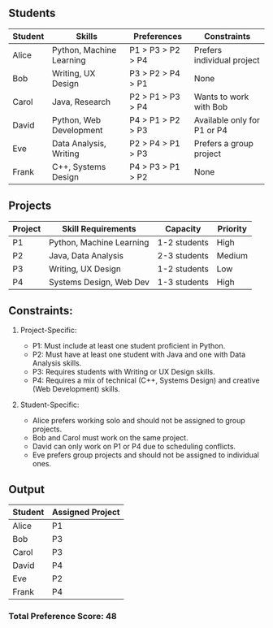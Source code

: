 ## Students

| **Student** | **Skills**              | **Preferences**          | **Constraints**                   |
|-------------|-------------------------|--------------------------|------------------------------------|
| Alice       | Python, Machine Learning| P1 > P3 > P2 > P4        | Prefers individual project         |
| Bob         | Writing, UX Design      | P3 > P2 > P4 > P1        | None                               |
| Carol       | Java, Research          | P2 > P1 > P3 > P4        | Wants to work with Bob             |
| David       | Python, Web Development | P4 > P1 > P2 > P3        | Available only for P1 or P4        |
| Eve         | Data Analysis, Writing  | P2 > P4 > P1 > P3        | Prefers a group project            |
| Frank       | C++, Systems Design     | P4 > P3 > P1 > P2        | None                               |


## Projects

| **Project** | **Skill Requirements**      | **Capacity** | **Priority** |
|-------------|-----------------------------|--------------|--------------|
| P1          | Python, Machine Learning    | 1-2 students | High         |
| P2          | Java, Data Analysis         | 2-3 students | Medium       |
| P3          | Writing, UX Design          | 1-2 students | Low          |
| P4          | Systems Design, Web Dev     | 1-3 students | High         |


## Constraints:

1. Project-Specific:
   - P1: Must include at least one student proficient in Python.
   - P2: Must have at least one student with Java and one with Data Analysis skills.
   - P3: Requires students with Writing or UX Design skills.
   - P4: Requires a mix of technical (C++, Systems Design) and creative (Web Development) skills.

2. Student-Specific:
   - Alice prefers working solo and should not be assigned to group projects.
   - Bob and Carol must work on the same project.
   - David can only work on P1 or P4 due to scheduling conflicts.
   - Eve prefers group projects and should not be assigned to individual ones.
        

## Output

| **Student** | **Assigned Project** |
|-------------|----------------------|
| Alice       | P1                   |
| Bob         | P3                   |
| Carol       | P3                   |
| David       | P4                   |
| Eve         | P2                   |
| Frank       | P4                   |

### **Total Preference Score**: 48



